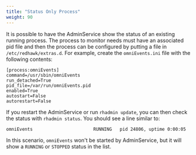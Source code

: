 ```yaml
---
title: "Status Only Process"
weight: 90
---
```


It is possible to have the AdminService show the status of an existing running process. The process to monitor needs must have an associated pid file and then the process can be configured by putting a file in `/etc/redhawk/extras.d`. For example, create the `omniEvents.ini` file with the following contents:
```
[process:omniEvents]
command=/usr/sbin/omniEvents
run_detached=True
pid_file=/var/run/omniEvents.pid
enabled=True
autostart=False
autorestart=False
```
If you restart the AdminService or run `rhadmin update`, you can then check the status with `rhadmin status`. You should see a line similar to:
```
omniEvents                       RUNNING   pid 24806, uptime 0:00:05
```

In this scenario, `omniEvents` won't be started by AdminService, but it will show a `RUNNING` or `STOPPED` status in the list.
